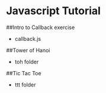 # Javascript Tutorial

##Intro to Callback exercise 
- callback.js 

##Tower of Hanoi 
- toh folder 

##Tic Tac Toe 
- ttt folder
